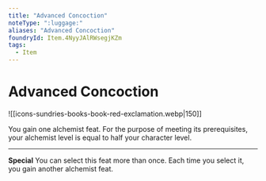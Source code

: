 ```yaml
---
title: "Advanced Concoction"
noteType: ":luggage:"
aliases: "Advanced Concoction"
foundryId: Item.4NyyJAlRWsegjKZm
tags:
  - Item
---
```


# Advanced Concoction
![[icons-sundries-books-book-red-exclamation.webp|150]]

You gain one alchemist feat. For the purpose of meeting its prerequisites, your alchemist level is equal to half your character level.

* * *

**Special** You can select this feat more than once. Each time you select it, you gain another alchemist feat.

